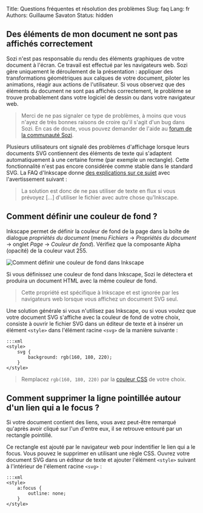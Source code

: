 Title: Questions fréquentes et résolution des problèmes
Slug: faq
Lang: fr
Authors: Guillaume Savaton
Status: hidden

Des éléments de mon document ne sont pas affichés correctement
--------------------------------------------------------------

Sozi n'est pas responsable du rendu des éléments graphiques de votre document à l'écran.
Ce travail est effectué par les navigateurs web.
Sozi gère uniquement le déroulement de la présentation&nbsp;: appliquer des transformations géométriques aux calques de votre document,
piloter les animations, réagir aux actions de l'utilisateur.
Si vous observez que des éléments du document ne sont pas affichés correctement, le problème se trouve probablement dans votre logiciel de dessin ou dans votre navigateur web.

> Merci de ne pas signaler ce type de problèmes, à moins que vous n'ayez de très bonnes raisons de croire qu'il s'agit d'un bug dans Sozi.
> En cas de doute, vous pouvez demander de l'aide au [forum de la communauté Sozi](/community).

Plusieurs utilisateurs ont signalé des problèmes d'affichage lorsque leurs documents SVG contiennent
des éléments de texte qui s'adaptent automatiquement à une certaine forme (par exemple un rectangle).
Cette fonctionnalité n'est pas encore considérée comme stable dans le standard SVG.
La FAQ d'Inkscape donne [des explications sur ce sujet](https://inkscape.org/fr/learn/faq/#Flowed_text_doesn%27t_show_up_in_exported_file)
avec l'avertissement suivant&nbsp;:

> La solution est donc de ne pas utiliser de texte en flux si vous prévoyez [...] d'utiliser le fichier avec autre chose qu'Inkscape.

Comment définir une couleur de fond ?
-------------------------------------

Inkscape permet de définir la couleur de fond de la page dans la boîte
de dialogue *propriétés du document*
(menu *Fichiers* &rarr; *Propriétés du document* &rarr; onglet *Page* &rarr; *Couleur de fond*).
Vérifiez que la composante Alpha (opacité) de la couleur vaut 255.

![Comment définir une couleur de fond dans Inkscape](|filename|/images/faq/background-fr.png)

Si vous définissez une couleur de fond dans Inkscape, Sozi le détectera
et produira un document HTML avec la même couleur de fond.

> Cette propriété est spécifique à Inkscape et est ignorée par les navigateurs
> web lorsque vous affichez un document SVG seul.

Une solution générale si vous n'utilisez pas Inkscape, ou si vous voulez que votre
document SVG s'affiche avec la couleur de fond de votre choix, consiste à ouvrir
le fichier SVG dans un éditeur de texte et à insérer un élément `<style>`
dans l'élément racine `<svg>` de la manière suivante&nbsp;:

    :::xml
    <style>
        svg {
            background: rgb(160, 180, 220);
        }
    </style>

> Remplacez `rgb(160, 180, 220)` par la [couleur CSS](https://developer.mozilla.org/fr/docs/Web/CSS/color_value) de votre choix.

Comment supprimer la ligne pointillée autour d'un lien qui a le focus&nbsp;?
----------------------------------------------------------------------------

Si votre document contient des liens, vous avez peut-être remarqué qu'après
avoir cliqué sur l'un d'entre eux, il se retrouve entouré par un rectangle pointillé.

Ce rectangle est ajouté par le navigateur web pour indentifier le lien qui a
le focus.
Vous pouvez le supprimer en utilisant une règle CSS.
Ouvrez votre document SVG dans un éditeur de texte et ajouter l'élément `<style>`
suivant à l'intérieur de l'élement racine `<svg>`&nbsp;:

    :::xml
    <style>
        a:focus {
        	outline: none;
        }
    </style>
